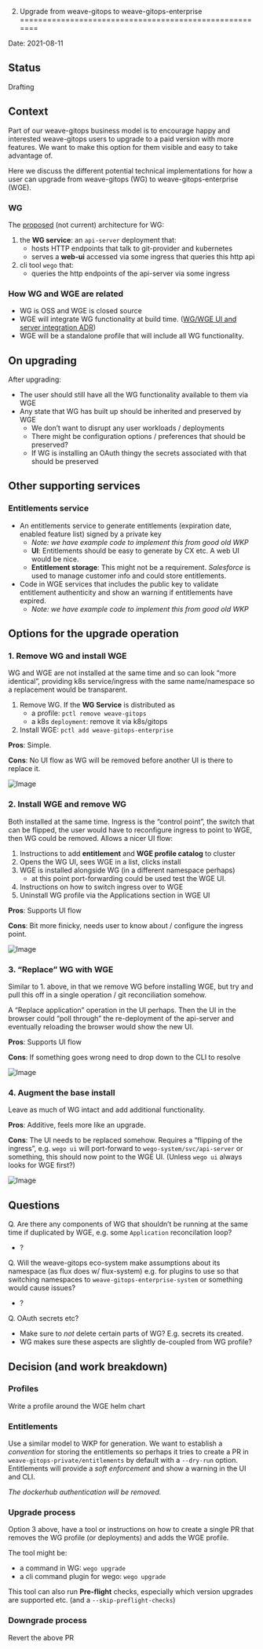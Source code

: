 2. Upgrade from weave-gitops to weave-gitops-enterprise
=======================================================

Date: 2021-08-11

Status
------

Drafting

Context
-------

Part of our weave-gitops business model is to encourage happy and
interested weave-gitops users to upgrade to a paid version with more
features. We want to make this option for them visible and easy to take
advantage of.

Here we discuss the different potential technical implementations for
how a user can upgrade from weave-gitops (WG) to weave-gitops-enterprise
(WGE).

### WG

The [proposed](https://github.com/weaveworks/weave-gitops/pull/590) (not
current) architecture for WG:

1.  the **WG service**: an `api-server` deployment that:
    -   hosts HTTP endpoints that talk to git-provider and kubernetes
    -   serves a **web-ui** accessed via some ingress that queries this
        http api
2.  cli tool `wego` that:
    -   queries the http endpoints of the api-server via some ingress

### How WG and WGE are related

-   WG is OSS and WGE is closed source
-   WGE will integrate WG functionality at build time. ([WG/WGE UI and
    server integration
    ADR](https://github.com/weaveworks/weave-gitops/pull/600))
-   WGE will be a standalone profile that will include all WG
    functionality.

On upgrading
------------

After upgrading:

-   The user should still have all the WG functionality available to
    them via WGE
-   Any state that WG has built up should be inherited and preserved by
    WGE
    -   We don’t want to disrupt any user workloads / deployments
    -   There might be configuration options / preferences that should
        be preserved?
    -   If WG is installing an OAuth thingy the secrets associated with
        that should be preserved

Other supporting services
-------------------------

### Entitlements service

-   An entitlements service to generate entitlements (expiration date,
    enabled feature list) signed by a private key
    -   *Note: we have example code to implement this from good old WKP*
    -   **UI**: Entitlements should be easy to generate by CX etc. A web
        UI would be nice.
    -   **Entitlement storage**: This might not be a requirement.
        *Salesforce* is used to manage customer info and could store
        entitlements.
-   Code in WGE services that includes the public key to validate
    entitlement authenticity and show an warning if entitlements have
    expired.
    -   *Note: we have example code to implement this from good old WKP*

Options for the upgrade operation
---------------------------------

### 1. Remove WG and install WGE

WG and WGE are not installed at the same time and so can look “more
identical”, providing k8s service/ingress with the same name/namespace
so a replacement would be transparent.

1.  Remove WG. If the **WG Service** is distributed as
    -   a profile: `pctl remove weave-gitops`
    -   a k8s `deployment`: remove it via k8s/gitops
2.  Install WGE: `pctl add weave-gitops-enterprise`

**Pros**: Simple.

**Cons**: No UI flow as WG will be removed before another UI is there to
replace it.

![Image](81dd072301e148ccb74772297cb0ff6e.png)

### 2. Install WGE and remove WG

Both installed at the same time. Ingress is the “control point”, the
switch that can be flipped, the user would have to reconfigure ingress
to point to WGE, then WG could be removed. Allows a nicer UI flow:

1.  Instructions to add **entitlement** and **WGE profile catalog** to
    cluster
2.  Opens the WG UI, sees WGE in a list, clicks install
3.  WGE is installed alongside WG (in a different namespace perhaps)
    -   at this point port-forwarding could be used test the WGE UI.
4.  Instructions on how to switch ingress over to WGE
5.  Uninstall WG profile via the Applications section in WGE UI

**Pros**: Supports UI flow

**Cons**: Bit more finicky, needs user to know about / configure the
ingress point.

![Image](f93330d7b7a34477b946dea729c22c1f.png)

### 3. “Replace” WG with WGE

Similar to 1. above, in that we remove WG before installing WGE, but try
and pull this off in a single operation / git reconciliation somehow.

A “Replace application” operation in the UI perhaps. Then the UI in the
browser could “poll through” the re-deployment of the api-server and
eventually reloading the browser would show the new UI.

**Pros**: Supports UI flow

**Cons**: If something goes wrong need to drop down to the CLI to
resolve

![Image](043cb275c4a24012b71eb6fab6c3f12b.png)

### 4. Augment the base install

Leave as much of WG intact and add additional functionality.

**Pros**: Additive, feels more like an upgrade.

**Cons**: The UI needs to be replaced somehow. Requires a “flipping of
the ingress”, e.g. `wego ui` will port-forward to
`wego-system/svc/api-server` or something, this should now point to the
WGE UI. (Unless `wego ui` always looks for WGE first?)

![Image](7eb59aea08f64c3dbe4ac7dd7674586b.png)

Questions
---------

Q. Are there any components of WG that shouldn’t be running at the same
time if duplicated by WGE, e.g. some `Application` reconcilation loop?

-   ?

Q. Will the weave-gitops eco-system make assumptions about its namespace
(as flux does w/ flux-system) e.g. for plugins to use so that switching
namespaces to `weave-gitops-enterprise-system` or something would cause
issues?

-   ?

Q. OAuth secrets etc?

-   Make sure to *not* delete certain parts of WG? E.g. secrets its
    created.
-   WG makes sure these aspects are slightly de-coupled from WG profile?

Decision (and work breakdown)
-----------------------------

### Profiles

Write a profile around the WGE helm chart

### Entitlements

Use a similar model to WKP for generation. We want to establish a
*convention* for storing the entitlements so perhaps it tries to create
a PR in `weave-gitops-private/entitlements` by default with a
`--dry-run` option. Entitlements will provide a *soft enforcement* and
show a warning in the UI and CLI.

*The dockerhub authentication will be removed.*

### Upgrade process

Option 3 above, have a tool or instructions on how to create a single PR
that removes the WG profile (or deployments) and adds the WGE profile.

The tool might be:

-   a command in WG: `wego upgrade`
-   a cli command plugin for wego: `wego upgrade`

This tool can also run **Pre-flight** checks, especially which version
upgrades are supported etc. (and a `--skip-preflight-checks`)

### Downgrade process

Revert the above PR
